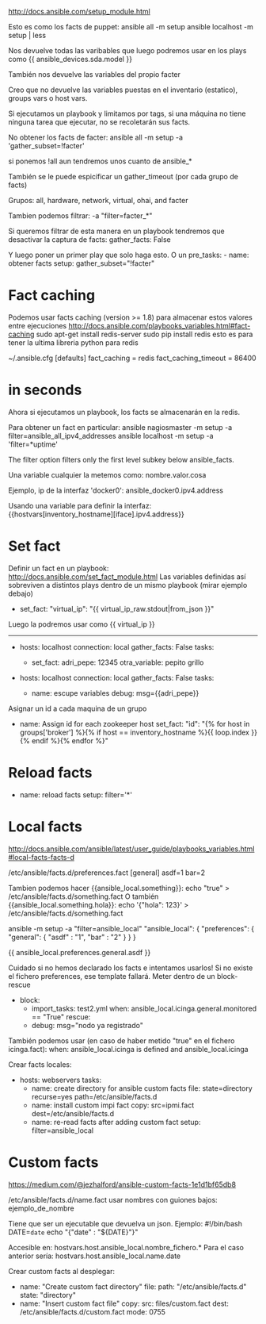 http://docs.ansible.com/setup_module.html

Esto es como los facts de puppet:
ansible all -m setup
ansible localhost -m setup | less

Nos devuelve todas las varibables que luego podremos usar en los plays como {{ ansible_devices.sda.model }}

También nos devuelve las variables del propio facter

Creo que no devuelve las variables puestas en el inventario (estatico), groups vars o host vars.

Si ejecutamos un playbook y limitamos por tags, si una máquina no tiene ninguna tarea que ejecutar, no se recoletarán sus facts.

No obtener los facts de facter:
ansible all -m setup -a 'gather_subset=!facter'

  si ponemos !all aun tendremos unos cuanto de ansible_*

También se le puede espicificar un gather_timeout (por cada grupo de facts)

Grupos: all, hardware, network, virtual, ohai, and facter


Tambien podemos filtrar:
-a "filter=facter_*"



Si queremos filtrar de esta manera en un playbook tendremos que desactivar la captura de facts:
gather_facts: False

Y luego poner un primer play que solo haga esto. O un pre_tasks:
    - name: obtener facts
      setup: gather_subset="!facter"



# Fact caching
Podemos usar facts caching (version >= 1.8) para almacenar estos valores entre ejecuciones
http://docs.ansible.com/playbooks_variables.html#fact-caching
sudo apt-get install redis-server
sudo pip install redis
  esto es para tener la ultima libreria python para redis

~/.ansible.cfg
[defaults]
fact_caching = redis
fact_caching_timeout = 86400
# in seconds

Ahora si ejecutamos un playbook, los facts se almacenarán en la redis.


Para obtener un fact en particular:
ansible nagiosmaster -m setup -a filter=ansible_all_ipv4_addresses
ansible localhost -m setup -a 'filter=*uptime'

The filter option filters only the first level subkey below ansible_facts.


Una variable cualquier la metemos como:
nombre.valor.cosa

Ejemplo, ip de la interfaz 'docker0':
ansible_docker0.ipv4.address

Usando una variable para definir la interfaz:
{{hostvars[inventory_hostname][iface].ipv4.address}}



# Set fact
Definir un fact en un playbook:
http://docs.ansible.com/set_fact_module.html
Las variables definidas así sobreviven a distintos plays dentro de un mismo playbook (mirar ejemplo debajo)

- set_fact:
  "virtual_ip": "{{ virtual_ip_raw.stdout|from_json }}"

Luego la podremos usar como {{ virtual_ip }}


---
- hosts: localhost
  connection: local
  gather_facts: False
  tasks:
    - set_fact:
        adri_pepe: 12345
        otra_variable: pepito grillo

- hosts: localhost
  connection: local
  gather_facts: False
  tasks:
    - name: escupe variables
      debug: msg={{adri_pepe}}


Asignar un id a cada maquina de un grupo
- name: Assign id for each zookeeper host
  set_fact:
    "id": "{% for host in groups['broker'] %}{% if host == inventory_hostname %}{{ loop.index }}{% endif %}{% endfor %}"



# Reload facts
- name: reload facts
  setup: filter='*'




# Local facts
http://docs.ansible.com/ansible/latest/user_guide/playbooks_variables.html#local-facts-facts-d

/etc/ansible/facts.d/preferences.fact
[general]
asdf=1
bar=2

Tambien podemos hacer {{ansible_local.something}}:
echo "true" > /etc/ansible/facts.d/something.fact
O también {{ansible_local.something.hola}}:
echo '{"hola": 123}' > /etc/ansible/facts.d/something.fact


ansible <hostname> -m setup -a "filter=ansible_local"
"ansible_local": {
        "preferences": {
            "general": {
                "asdf" : "1",
                "bar"  : "2"
            }
        }
 }

{{ ansible_local.preferences.general.asdf }}

Cuidado si no hemos declarado los facts e intentamos usarlos!
Si no existe el fichero preferences, ese template fallará.
Meter dentro de un block-rescue

- block:
    - import_tasks: test2.yml
      when: ansible_local.icinga.general.monitored == "True"
  rescue:
    - debug: msg="nodo ya registrado"


También podemos usar (en caso de haber metido "true" en el fichero icinga.fact):
when: ansible_local.icinga is defined and ansible_local.icinga


Crear facts locales:
- hosts: webservers
  tasks:
    - name: create directory for ansible custom facts
      file: state=directory recurse=yes path=/etc/ansible/facts.d
    - name: install custom impi fact
      copy: src=ipmi.fact dest=/etc/ansible/facts.d
    - name: re-read facts after adding custom fact
      setup: filter=ansible_local



# Custom facts
https://medium.com/@jezhalford/ansible-custom-facts-1e1d1bf65db8

/etc/ansible/facts.d/name.fact
  usar nombres con guiones bajos: ejemplo_de_nombre

Tiene que ser un ejecutable que devuelva un json. Ejemplo:
#!/bin/bash
DATE=`date`
echo "{\"date\" : \"${DATE}\"}"

Accesible en:
hostvars.host.ansible_local.nombre_fichero.*
Para el caso anterior sería:
hostvars.host.ansible_local.name.date


Crear custom facts al desplegar:
- name: "Create custom fact directory"
  file:
    path: "/etc/ansible/facts.d"
    state: "directory"
- name: "Insert custom fact file"
  copy:
    src: files/custom.fact
    dest: /etc/ansible/facts.d/custom.fact
    mode: 0755
